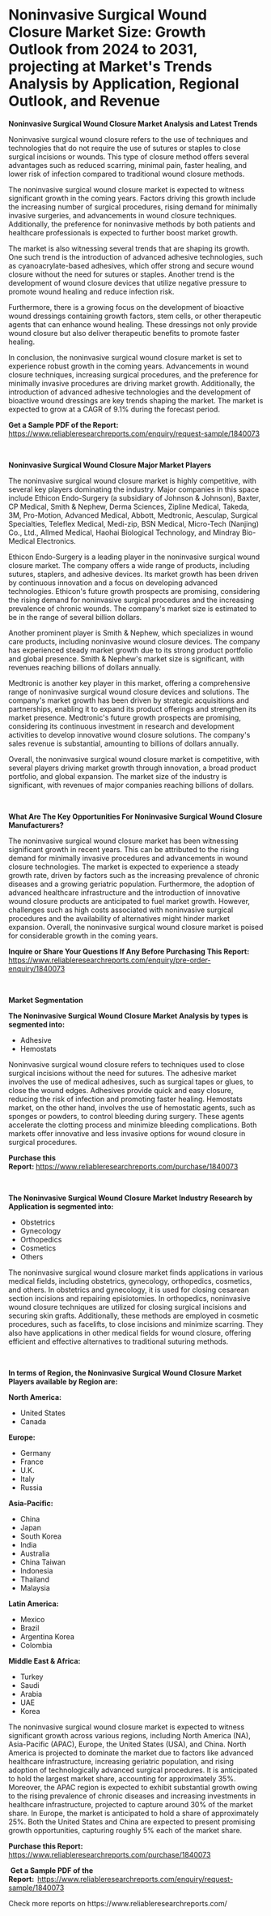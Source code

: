 <p><h1>Noninvasive Surgical Wound Closure Market Size: Growth Outlook from 2024 to 2031, projecting at Market's Trends Analysis by Application, Regional Outlook, and Revenue</h1></p><p><strong>Noninvasive Surgical Wound Closure Market Analysis and Latest Trends</strong></p>
<p><p>Noninvasive surgical wound closure refers to the use of techniques and technologies that do not require the use of sutures or staples to close surgical incisions or wounds. This type of closure method offers several advantages such as reduced scarring, minimal pain, faster healing, and lower risk of infection compared to traditional wound closure methods.</p><p>The noninvasive surgical wound closure market is expected to witness significant growth in the coming years. Factors driving this growth include the increasing number of surgical procedures, rising demand for minimally invasive surgeries, and advancements in wound closure techniques. Additionally, the preference for noninvasive methods by both patients and healthcare professionals is expected to further boost market growth.</p><p>The market is also witnessing several trends that are shaping its growth. One such trend is the introduction of advanced adhesive technologies, such as cyanoacrylate-based adhesives, which offer strong and secure wound closure without the need for sutures or staples. Another trend is the development of wound closure devices that utilize negative pressure to promote wound healing and reduce infection risk.</p><p>Furthermore, there is a growing focus on the development of bioactive wound dressings containing growth factors, stem cells, or other therapeutic agents that can enhance wound healing. These dressings not only provide wound closure but also deliver therapeutic benefits to promote faster healing.</p><p>In conclusion, the noninvasive surgical wound closure market is set to experience robust growth in the coming years. Advancements in wound closure techniques, increasing surgical procedures, and the preference for minimally invasive procedures are driving market growth. Additionally, the introduction of advanced adhesive technologies and the development of bioactive wound dressings are key trends shaping the market. The market is expected to grow at a CAGR of 9.1% during the forecast period.</p></p>
<p><strong>Get a Sample PDF of the Report:&nbsp;</strong> <a href="https://www.reliableresearchreports.com/enquiry/request-sample/1840073">https://www.reliableresearchreports.com/enquiry/request-sample/1840073</a></p>
<p>&nbsp;</p>
<p><strong>Noninvasive Surgical Wound Closure Major Market Players</strong></p>
<p><p>The noninvasive surgical wound closure market is highly competitive, with several key players dominating the industry. Major companies in this space include Ethicon Endo-Surgery (a subsidiary of Johnson & Johnson), Baxter, CP Medical, Smith & Nephew, Derma Sciences, Zipline Medical, Takeda, 3M, Pro-Motion, Advanced Medical, Abbott, Medtronic, Aesculap, Surgical Specialties, Teleflex Medical, Medi-zip, BSN Medical, Micro-Tech (Nanjing) Co., Ltd., Allmed Medical, Haohai Biological Technology, and Mindray Bio-Medical Electronics.</p><p>Ethicon Endo-Surgery is a leading player in the noninvasive surgical wound closure market. The company offers a wide range of products, including sutures, staplers, and adhesive devices. Its market growth has been driven by continuous innovation and a focus on developing advanced technologies. Ethicon's future growth prospects are promising, considering the rising demand for noninvasive surgical procedures and the increasing prevalence of chronic wounds. The company's market size is estimated to be in the range of several billion dollars.</p><p>Another prominent player is Smith & Nephew, which specializes in wound care products, including noninvasive wound closure devices. The company has experienced steady market growth due to its strong product portfolio and global presence. Smith & Nephew's market size is significant, with revenues reaching billions of dollars annually.</p><p>Medtronic is another key player in this market, offering a comprehensive range of noninvasive surgical wound closure devices and solutions. The company's market growth has been driven by strategic acquisitions and partnerships, enabling it to expand its product offerings and strengthen its market presence. Medtronic's future growth prospects are promising, considering its continuous investment in research and development activities to develop innovative wound closure solutions. The company's sales revenue is substantial, amounting to billions of dollars annually.</p><p>Overall, the noninvasive surgical wound closure market is competitive, with several players driving market growth through innovation, a broad product portfolio, and global expansion. The market size of the industry is significant, with revenues of major companies reaching billions of dollars.</p></p>
<p>&nbsp;</p>
<p><strong>What Are The Key Opportunities For Noninvasive Surgical Wound Closure Manufacturers?</strong></p>
<p><p>The noninvasive surgical wound closure market has been witnessing significant growth in recent years. This can be attributed to the rising demand for minimally invasive procedures and advancements in wound closure technologies. The market is expected to experience a steady growth rate, driven by factors such as the increasing prevalence of chronic diseases and a growing geriatric population. Furthermore, the adoption of advanced healthcare infrastructure and the introduction of innovative wound closure products are anticipated to fuel market growth. However, challenges such as high costs associated with noninvasive surgical procedures and the availability of alternatives might hinder market expansion. Overall, the noninvasive surgical wound closure market is poised for considerable growth in the coming years.</p></p>
<p><strong>Inquire or Share Your Questions If Any Before Purchasing This Report:</strong> <a href="https://www.reliableresearchreports.com/enquiry/pre-order-enquiry/1840073">https://www.reliableresearchreports.com/enquiry/pre-order-enquiry/1840073</a></p>
<p>&nbsp;</p>
<p><strong>Market Segmentation</strong></p>
<p><strong>The Noninvasive Surgical Wound Closure Market Analysis by types is segmented into:</strong></p>
<p><ul><li>Adhesive</li><li>Hemostats</li></ul></p>
<p><p>Noninvasive surgical wound closure refers to techniques used to close surgical incisions without the need for sutures. The adhesive market involves the use of medical adhesives, such as surgical tapes or glues, to close the wound edges. Adhesives provide quick and easy closure, reducing the risk of infection and promoting faster healing. Hemostats market, on the other hand, involves the use of hemostatic agents, such as sponges or powders, to control bleeding during surgery. These agents accelerate the clotting process and minimize bleeding complications. Both markets offer innovative and less invasive options for wound closure in surgical procedures.</p></p>
<p><strong>Purchase this Report:&nbsp;</strong><a href="https://www.reliableresearchreports.com/purchase/1840073">https://www.reliableresearchreports.com/purchase/1840073</a></p>
<p>&nbsp;</p>
<p><strong>The Noninvasive Surgical Wound Closure Market Industry Research by Application is segmented into:</strong></p>
<p><ul><li>Obstetrics</li><li>Gynecology</li><li>Orthopedics</li><li>Cosmetics</li><li>Others</li></ul></p>
<p><p>The noninvasive surgical wound closure market finds applications in various medical fields, including obstetrics, gynecology, orthopedics, cosmetics, and others. In obstetrics and gynecology, it is used for closing cesarean section incisions and repairing episiotomies. In orthopedics, noninvasive wound closure techniques are utilized for closing surgical incisions and securing skin grafts. Additionally, these methods are employed in cosmetic procedures, such as facelifts, to close incisions and minimize scarring. They also have applications in other medical fields for wound closure, offering efficient and effective alternatives to traditional suturing methods.</p></p>
<p>&nbsp;</p>
<p><strong>In terms of Region, the Noninvasive Surgical Wound Closure Market Players available by Region are:</strong></p>
<p>
    <p> <strong> North America: </strong>
        <ul>
            <li>United States</li>
            <li>Canada</li>
        </ul>
        </p> 
    <p> <strong> Europe: </strong>
        <ul>
            <li>Germany</li>
            <li>France</li>
            <li>U.K.</li>
            <li>Italy</li>
            <li>Russia</li>
        </ul>
        </p> 
    <p> <strong> Asia-Pacific: </strong>
        <ul>
            <li>China</li>
            <li>Japan</li>
            <li>South Korea</li>
            <li>India</li>
            <li>Australia</li>
            <li>China Taiwan</li>
            <li>Indonesia</li>
            <li>Thailand</li>
            <li>Malaysia</li>
        </ul>
        </p> 
    <p> <strong> Latin America: </strong>
        <ul>
            <li>Mexico</li>
            <li>Brazil</li>
            <li>Argentina Korea</li>
            <li>Colombia</li>
        </ul>
        </p> 
    <p> <strong> Middle East & Africa: </strong>
        <ul>
            <li>Turkey</li>
            <li>Saudi</li>
            <li>Arabia</li>
            <li>UAE</li>
            <li>Korea</li>
        </ul>
    </p>
    </p>
<p><p>The noninvasive surgical wound closure market is expected to witness significant growth across various regions, including North America (NA), Asia-Pacific (APAC), Europe, the United States (USA), and China. North America is projected to dominate the market due to factors like advanced healthcare infrastructure, increasing geriatric population, and rising adoption of technologically advanced surgical procedures. It is anticipated to hold the largest market share, accounting for approximately 35%. Moreover, the APAC region is expected to exhibit substantial growth owing to the rising prevalence of chronic diseases and increasing investments in healthcare infrastructure, projected to capture around 30% of the market share. In Europe, the market is anticipated to hold a share of approximately 25%. Both the United States and China are expected to present promising growth opportunities, capturing roughly 5% each of the market share.</p></p>
<p><strong>Purchase this Report: </strong><a href="https://www.reliableresearchreports.com/purchase/1840073">https://www.reliableresearchreports.com/purchase/1840073</a></p>
<p>&nbsp;<strong>Get a Sample PDF of the Report:&nbsp;&nbsp;</strong><a href="https://www.reliableresearchreports.com/enquiry/request-sample/1840073">https://www.reliableresearchreports.com/enquiry/request-sample/1840073</a></p>
<p><strong></strong></p>
<p>Check more reports on https://www.reliableresearchreports.com/</p>